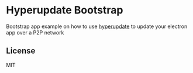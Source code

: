 # Hyperupdate Bootstrap

Bootstrap app example on how to use [hyperupdate](https://github.com/hyperdivision/hyperupdate)
to update your electron app over a P2P network

## License

MIT

